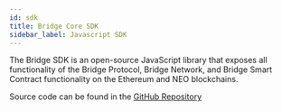 ```yaml
---
id: sdk
title: Bridge Core SDK
sidebar_label: Javascript SDK
---
```


The Bridge SDK is an open-source JavaScript library that exposes all functionality of the Bridge Protocol, Bridge Network, and Bridge Smart Contract functionality on the Ethereum and NEO blockchains.

Source code can be found in the <a href="https://github.com/bridge-protocol/bridge-protocol-js/">GitHub Repository</a>
